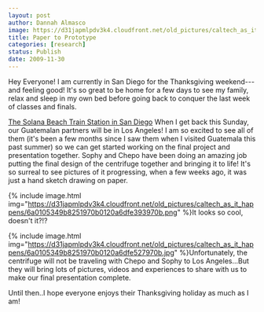 ```yaml
---
layout: post
author: Dannah Almasco
image: https://d31japmlpdv3k4.cloudfront.net/old_pictures/caltech_as_it_happens/6a0105349b8251970b012875efce3d970c.jpg
title: Paper to Prototype
categories: [research]
status: Publish
date: 2009-11-30
---
```



Hey Everyone!
I am currently in San Diego for the Thanksgiving weekend---and feeling good! It's so great to be home for a few days to see my family, relax and sleep in my own bed before going back to conquer the last week of classes and finals.

<a href="https://">The Solana Beach Train Station in San Diego</a>
When I get back this Sunday, our Guatemalan partners will be in Los Angeles! I am so excited to see all of them (it's been a few months since I saw them when I visited Guatemala this past summer) so we can get started working on the final project and presentation together. Sophy and Chepo have been doing an amazing job putting the final design of the centrifuge together and bringing it to life! It's so surreal to see pictures of it progressing, when a few weeks ago, it was just a hand sketch drawing on paper.


{% include image.html img="https://d31japmlpdv3k4.cloudfront.net/old_pictures/caltech_as_it_happens/6a0105349b8251970b0120a6dfe393970b.png" %}It looks so cool, doesn't it?!?


{% include image.html img="https://d31japmlpdv3k4.cloudfront.net/old_pictures/caltech_as_it_happens/6a0105349b8251970b0120a6dfe527970b.jpg" %}Unfortunately, the centrifuge will not be traveling with Chepo and Sophy to Los Angeles...But they will bring lots of pictures, videos and experiences to share with us to make our final presentation complete.

Until then..I hope everyone enjoys their Thanksgiving holiday as much as I am!

